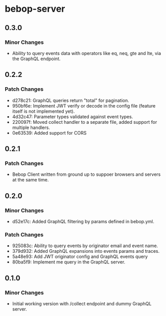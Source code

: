 # bebop-server

## 0.3.0

### Minor Changes

- Ability to query events data with operators like eq, neq, gte and lte, via the GraphQL endpoint.

## 0.2.2

### Patch Changes

- d278c21: GraphQL queries return "total" for pagination.
- 950bf6e: Implement JWT verify or decode in the config file (feature itself is not implemented yet).
- 4d32c47: Parameter types validated against event types.
- 220097f: Moved collect handler to a separate file, added support for multiple handlers.
- 0e63539: Added support for CORS

## 0.2.1

### Patch Changes

- Bebop Client written from ground up to suppoer browsers and servers at the same time.

## 0.2.0

### Minor Changes

- d52e17c: Added GraphQL filtering by params defined in bebop.yml.

### Patch Changes

- 925083c: Ability to query events by originator email and event name.
- 379d932: Added GraphQL expansions into events params and traces.
- 5a48e93: Add JWT originator config and GraphQL events query
- 80ba5f9: Implement me query in the GraphQL server.

## 0.1.0

### Minor Changes

- Initial working version with /collect endpoint and dummy GraphQL server.
